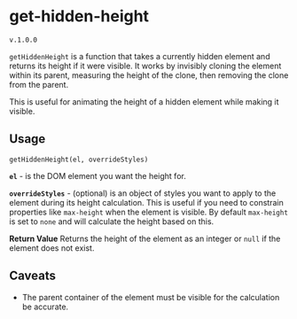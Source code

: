# get-hidden-height

`v.1.0.0`

`getHiddenHeight` is a function that takes a currently hidden element and returns its height if it were visible. It works by invisibly cloning the element within its parent, measuring the height of the clone, then removing the clone from the parent.

This is useful for animating the height of a hidden element while making it visible.

## Usage

```
getHiddenHeight(el, overrideStyles)
```

**`el`** - is the DOM element you want the height for.

**`overrideStyles`** - (optional) is an object of styles you want to apply to the element during its height calculation. This is useful if you need to constrain properties like `max-height` when the element is visible. By default `max-height` is set to `none` and will calculate the height based on this.

**Return Value** Returns the height of the element as an integer or `null` if the element does not exist.

## Caveats

- The parent container of the element must be visible for the calculation be accurate.
